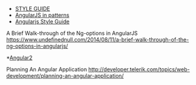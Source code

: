 * [STYLE GUIDE](https://angular.io/styleguide)
* [AngularJS in patterns](https://github.com/mgechev/angularjs-in-patterns)
* [Angularjs Style Guide](https://github.com/mgechev/angularjs-style-guide)

A Brief Walk-through of the Ng-options in AngularJS
https://www.undefinednull.com/2014/08/11/a-brief-walk-through-of-the-ng-options-in-angularjs/

*[Angular2](http://www.angular2.com/)



Planning An Angular Application
http://developer.telerik.com/topics/web-development/planning-an-angular-application/
